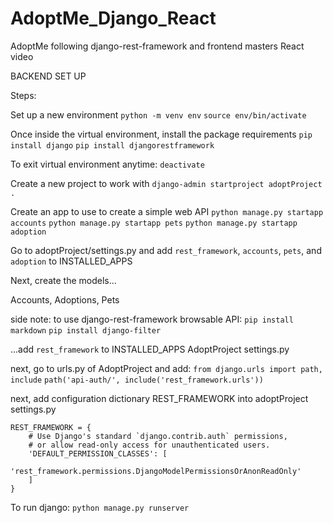 # AdoptMe_Django_React
AdoptMe following django-rest-framework and frontend masters React video

BACKEND SET UP 

Steps:

Set up a new environment
`python -m venv env`
`source env/bin/activate`

Once inside the virtual environment, install the package requirements 
`pip install django`
`pip install djangorestframework`


To exit virtual environment anytime: `deactivate`

Create a new project to work with
`django-admin startproject adoptProject .`

Create an app to use to create a simple web API
`python manage.py startapp accounts`
`python manage.py startapp pets`
`python manage.py startapp adoption`

Go to adoptProject/settings.py and add `rest_framework`, `accounts`, `pets`, and `adoption` to INSTALLED_APPS

Next, create the models...

Accounts,
Adoptions,
Pets



side note: to use django-rest-framework browsable API:
`pip install markdown`
`pip install django-filter`

...add `rest_framework` to INSTALLED_APPS AdoptProject settings.py

next, go to urls.py of AdoptProject and add:
`from django.urls import path, include`
`path('api-auth/', include('rest_framework.urls'))`

next, add configuration dictionary REST_FRAMEWORK into adoptProject settings.py

```
REST_FRAMEWORK = {
    # Use Django's standard `django.contrib.auth` permissions,
    # or allow read-only access for unauthenticated users.
    'DEFAULT_PERMISSION_CLASSES': [
        'rest_framework.permissions.DjangoModelPermissionsOrAnonReadOnly'
    ]
}
```


To run django:
`python manage.py runserver`